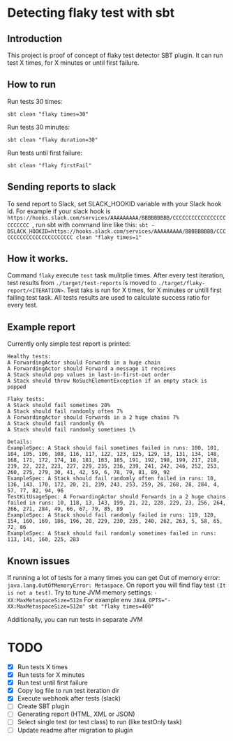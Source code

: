 # Detecting flaky test with sbt

## Introduction
This project is proof of concept of flaky test detector SBT plugin. It can run test X times, for X minutes or until first failure.

## How to run

Run tests 30 times:
```
sbt clean "flaky times=30"
```

Run tests 30 minutes:
```
sbt clean "flaky duration=30"
```


Run tests until first failure:
```
sbt clean "flaky firstFail"
```

## Sending reports to slack
To send report to Slack, set SLACK_HOOKID variable with your Slack hook id. For example if your slack hook is `https://hooks.slack.com/services/AAAAAAAAA/BBBBBBBBB/CCCCCCCCCCCCCCCCCCCCCCCC `, run sbt with command line like this:
`sbt -DSLACK_HOOKID=https://hooks.slack.com/services/AAAAAAAAA/BBBBBBBBB/CCCCCCCCCCCCCCCCCCCCCCCC clean "flaky times=1"`

## How it works.
Command `flaky` execute `test` task mulitplie times. After every test iteration, test results from `./target/test-reports` is moved to `./target/flaky-report/<ITERATION>`. Test taks is run for X times, for X minutes or untill first failing test task. All tests results are used to calculate success ratio for every test.

## Example report

Currently only simple test report is printed:
```
Healthy tests:
A ForwardingActor should Forwards in a huge chain
A ForwardingActor should Forward a message it receives
A Stack should pop values in last-in-first-out order
A Stack should throw NoSuchElementException if an empty stack is popped

Flaky tests:
A Stack should fail sometimes 20%
A Stack should fail randomly often 7%
A ForwardingActor should Forwards in a 2 huge chains 7%
A Stack should fail randomly 6%
A Stack should fail randomly sometimes 1%

Details:
ExampleSpec: A Stack should fail sometimes failed in runs: 100, 101, 104, 105, 106, 108, 116, 117, 122, 123, 125, 129, 13, 131, 134, 148, 168, 171, 172, 174, 18, 181, 183, 185, 191, 192, 198, 199, 217, 218, 219, 22, 222, 223, 227, 229, 235, 236, 239, 241, 242, 246, 252, 253, 260, 275, 279, 30, 41, 42, 59, 6, 78, 79, 81, 89, 92
ExampleSpec: A Stack should fail randomly often failed in runs: 10, 136, 143, 170, 172, 20, 21, 239, 243, 253, 259, 26, 268, 28, 284, 4, 57, 77, 82, 94, 96
TestKitUsageSpec: A ForwardingActor should Forwards in a 2 huge chains failed in runs: 10, 118, 13, 143, 199, 21, 22, 228, 229, 23, 256, 264, 266, 271, 284, 49, 66, 67, 79, 85, 89
ExampleSpec: A Stack should fail randomly failed in runs: 119, 120, 154, 160, 169, 186, 196, 20, 229, 230, 235, 240, 262, 263, 5, 58, 65, 72, 86
ExampleSpec: A Stack should fail randomly sometimes failed in runs: 113, 141, 160, 225, 283
```

## Known issues

If running a lot of tests for a many times you can get Out of memory error: `java.lang.OutOfMemoryError: Metaspace`. On report you will find flay test `(It is not a test)`.
Try to tune JVM memory settings: `-XX:MaxMetaspaceSize=512m`
For example env `JAVA_OPTS="-XX:MaxMetaspaceSize=512m" sbt "flaky times=400"`

Additionally, you can run tests in separate JVM


# TODO
- [x] Run tests X times
- [x] Run tests for X minutes
- [x] Run test until first failure
- [x] Copy log file to run test iteration dir
- [x] Execute webhook after tests (slack)
- [ ] Create SBT plugin
- [ ] Generating report (HTML, XML or JSON)
- [ ] Select single test (or test class) to run (like testOnly task)
- [ ] Update readme after migration to plugin
